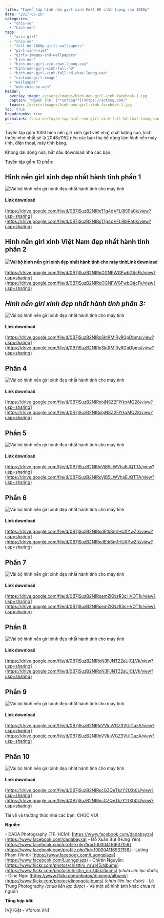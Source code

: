 ```yaml
---
title: "Tuyển tập hình nền girl xinh Full HD chất lượng cao 1080p"
date: "2017-05-26"
categories: 
  - "chia-se"
  - "hinh-nen"
tags: 
  - "asia-girl"
  - "chia-se"
  - "full-hd-1080p-girls-wallpapers"
  - "girl-xinh-viet"
  - "girls-images-and-wallpapers"
  - "hinh-nen"
  - "hinh-nen-girl-xin-chat-luong-cao"
  - "hinh-nen-girl-xinh-full-hd"
  - "hinh-nen-girl-xinh-full-hd-chat-luong-cao"
  - "vietnam-girl-image"
  - "wallpaper"
  - "web-chia-se-anh"
header:
  overlay_image: /assets/images/hinh-nen-girl-xinh-facebook-1.jpg
  caption: "Nguồn ảnh: [**sofsog**](https://sofsog.com)" 
  teaser: /assets/images/hinh-nen-girl-xinh-facebook-1.jpg
toc: true
breadcrumbs: true
permalink: /chia-se/tuyen-tap-hinh-nen-girl-xinh-full-hd-chat-luong-cao
---
```


Tuyển tập gồm 1000 hình nền girl xinh (girl việt nha) chất lượng cao, kích thước nhỏ nhất sẽ là 2048x1152 nên các bạn tha hồ dùng làm hình nền máy tính, điện thoại, máy tính bảng.

Không dài dòng nữa, bắt đầu download nhá các bạn:

Tuyển tập gồm 10 phần:

## Hình nền girl xinh đẹp nhất hành tinh phần 1

![Vài bộ hình nền girl xinh đẹp nhất hành tinh cho máy tính](/assets/images/girl-xinh-viet-nam.jpg "girl xinh viet nam")

#### Link download

[https://drive.google.com/file/d/0B7jSuzB2NIRoT1g4dVFLRl9Pa0k/view?usp=sharing](https://drive.google.com/file/d/0B7jSuzB2NIRoT1g4dVFLRl9Pa0k/view?usp=sharing)

## Hình nền girl xinh Việt Nam đẹp nhất hành tinh phần 2

#### ![Vài bộ hình nền girl xinh đẹp nhất hành tinh cho máy tính](/assets/images/hinh-nen-girl-dep-viet-nam-1.jpg "hinh nen girl dep viet nam 1")Link download

[https://drive.google.com/file/d/0B7jSuzB2NIRoOGNFWGFwbGtjcFk/view?usp=sharing](https://drive.google.com/file/d/0B7jSuzB2NIRoOGNFWGFwbGtjcFk/view?usp=sharing)

## _Hình nền girl xinh đẹp nhất hành tinh phần 3:_

![Vài bộ hình nền girl xinh đẹp nhất hành tinh cho máy tính](/assets/images/telasm-hinh-nen-hot-girl-viet-nam-1.jpg "telasm hinh nen hot girl viet nam 1")

#### Link download

[https://drive.google.com/file/d/0B7jSuzB2NIRoSktRMlRyRGpDbms/view?usp=sharing](https://drive.google.com/file/d/0B7jSuzB2NIRoSktRMlRyRGpDbms/view?usp=sharing)

## Phần 4

![Vài bộ hình nền girl xinh đẹp nhất hành tinh cho máy tính](/assets/images/hinh-nen-hot-teen-girl-xinh-9x-viet-nam-2016-1.jpg "hinh nen hot teen girl xinh 9x viet nam 2016 1")

#### Link download

[https://drive.google.com/file/d/0B7jSuzB2NIRobjNSZ2FlYkxMQ28/view?usp=sharing](https://drive.google.com/file/d/0B7jSuzB2NIRobjNSZ2FlYkxMQ28/view?usp=sharing)

## Phần 5

![Vài bộ hình nền girl xinh đẹp nhất hành tinh cho máy tính](/assets/images/hinh-nen-girl-xinh-facebook-2016-1.jpg "hinh nen girl xinh facebook 2016 1")

#### Link download

[https://drive.google.com/file/d/0B7jSuzB2NIRoVjB5LWVhaEJQTTA/view?usp=sharing](https://drive.google.com/file/d/0B7jSuzB2NIRoVjB5LWVhaEJQTTA/view?usp=sharing)

## Phần 6

![Vài bộ hình nền girl xinh đẹp nhất hành tinh cho máy tính](/assets/images/girl-cute-han-quoc-telasm.jpg "girl cute han quoc telasm")

#### Link download

[https://drive.google.com/file/d/0B7jSuzB2NIRodEtkSm1HUXYwZlk/view?usp=sharing](https://drive.google.com/file/d/0B7jSuzB2NIRodEtkSm1HUXYwZlk/view?usp=sharing)

## Phần 7

![Vài bộ hình nền girl xinh đẹp nhất hành tinh cho máy tính](/assets/images/hinh-nen-girl-xinh-facebook-1.jpg "hinh nen girl xinh facebook 1")

#### Link download

[https://drive.google.com/file/d/0B7jSuzB2NIRoemZKNzR3cHVOT1k/view?usp=sharing](https://drive.google.com/file/d/0B7jSuzB2NIRoemZKNzR3cHVOT1k/view?usp=sharing)

## Phần 8

![Vài bộ hình nền girl xinh đẹp nhất hành tinh cho máy tính](/assets/images/girl-xinh-gai-dep-2016-1.jpg "girl xinh gai dep 2016 1")

#### Link download

[https://drive.google.com/file/d/0B7jSuzB2NIRoN3FJNTZ2aUlCLVk/view?usp=sharing](https://drive.google.com/file/d/0B7jSuzB2NIRoN3FJNTZ2aUlCLVk/view?usp=sharing)

## Phần 9

![Vài bộ hình nền girl xinh đẹp nhất hành tinh cho máy tính](/assets/images/girl-dep-18-1.jpg "girl dep 18 1")

#### Link download

[https://drive.google.com/file/d/0B7jSuzB2NIRoVVluWGZ3VUlCazA/view?usp=sharing](https://drive.google.com/file/d/0B7jSuzB2NIRoVVluWGZ3VUlCazA/view?usp=sharing)

## Phần 10

![Vài bộ hình nền girl xinh đẹp nhất hành tinh cho máy tính](/assets/images/hinh-nen-girl-xinh-dep-nhat-hanh-tinh.jpg "hinh nen girl xinh dep nhat hanh tinh")

#### Link download

[https://drive.google.com/file/d/0B7jSuzB2NIRocGZQeTkzY2tXb0U/view?usp=sharing](https://drive.google.com/file/d/0B7jSuzB2NIRocGZQeTkzY2tXb0U/view?usp=sharing)

Tải về và thưởng thức nhá các bạn. CHÚC VUI

**Nguồn:**

\- DADA Photography (TP. HCM): [https://www.facebook.com/dadabayxa](https://www.facebook.com/dadabayxa) - Đỗ Xuân Bút (Hưng Yên): [https://www.facebook.com/profile.php?id=100004116937156](https://www.facebook.com/profile.php?id=100004116937156) - Lương Phạm (Vinh): [https://www.facebook.com/Luongplaza](https://www.facebook.com/Luongplaza) - Chirtin Nguyễn: [https://www.flickr.com/photos/chisttin\_nru145/albums](https://www.flickr.com/photos/chisttin_nru145/albums) _(chưa liên lạc được)_ - Dino Ngo: [https://www.flickr.com/photos/dinongo/albums](https://www.flickr.com/photos/dinongo/albums) _(chưa liên lạc được)_ - Lê Trung Photography _(chưa liên lạc được)_ - Và một số hình ảnh khác chưa rỏ nguồn

**Tổng hợp bởi:**

\[Vỹ Kiệt - Vforum.VN\]
